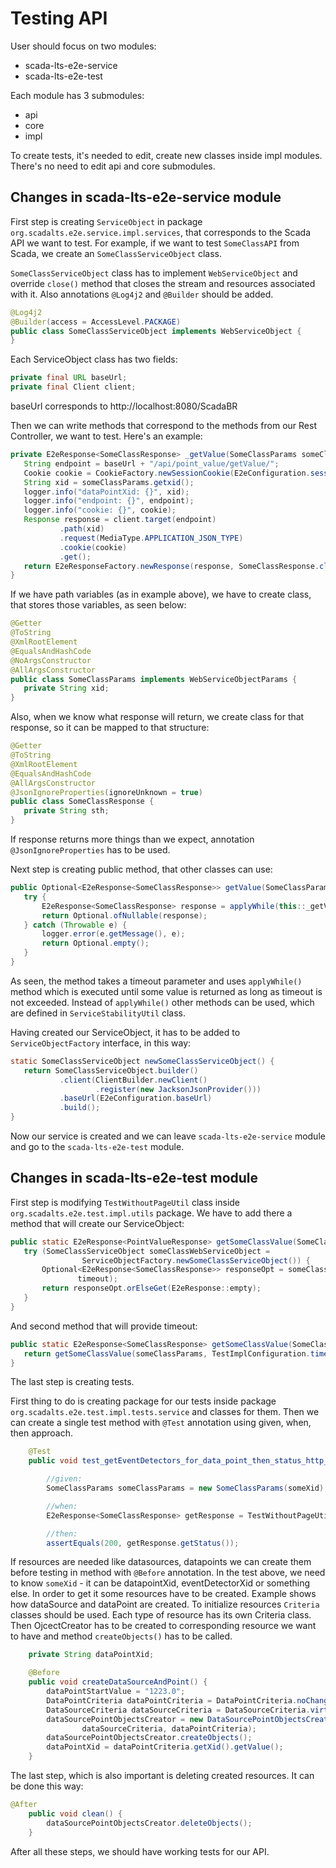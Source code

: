 # Testing API

User should focus on two modules:
- scada-lts-e2e-service
- scada-lts-e2e-test

Each module has 3 submodules: 
- api 
- core
- impl

To create tests, it's needed to edit, create new classes inside impl modules. There's no need to edit api and core submodules.

## Changes in scada-lts-e2e-service module

First step is creating `ServiceObject` in package `org.scadalts.e2e.service.impl.services`, that corresponds to the Scada API we want to test. For example, if we want to test `SomeClassAPI` from Scada, we create an `SomeClassServiceObject` class.

`SomeClassServiceObject` class has to implement `WebServiceObject` and override `close()` method that closes the stream and resources associated with it. Also annotations `@Log4j2` and `@Builder` should be added.

```java
@Log4j2
@Builder(access = AccessLevel.PACKAGE)
public class SomeClassServiceObject implements WebServiceObject {
}
```

Each ServiceObject class has two fields:

```java
private final URL baseUrl;
private final Client client;
```

baseUrl corresponds to http://localhost:8080/ScadaBR

Then we can write methods that correspond to the methods from our Rest Controller, we want to test. Here's an example:

```java
private E2eResponse<SomeClassResponse> _getValue(SomeClassParams someClassParams) {
   String endpoint = baseUrl + "/api/point_value/getValue/";
   Cookie cookie = CookieFactory.newSessionCookie(E2eConfiguration.sessionId);
   String xid = someClassParams.getxid();
   logger.info("dataPointXid: {}", xid);
   logger.info("endpoint: {}", endpoint);
   logger.info("cookie: {}", cookie);
   Response response = client.target(endpoint)
           .path(xid)
           .request(MediaType.APPLICATION_JSON_TYPE)
           .cookie(cookie)
           .get();
   return E2eResponseFactory.newResponse(response, SomeClassResponse.class);
}
```

If we have path variables (as in example above), we have to create class, that stores those variables, as seen below:

```java
@Getter
@ToString
@XmlRootElement
@EqualsAndHashCode
@NoArgsConstructor
@AllArgsConstructor
public class SomeClassParams implements WebServiceObjectParams {
   private String xid;
}
```

Also, when we know what response will return, we create class for that response, so it can be mapped to that structure:

```java
@Getter
@ToString
@XmlRootElement
@EqualsAndHashCode
@AllArgsConstructor
@JsonIgnoreProperties(ignoreUnknown = true)
public class SomeClassResponse {
   private String sth;
}
```

If response returns more things than we expect, annotation `@JsonIgnoreProperties` has to be used.

Next step is creating public method, that other classes can use:

```java
public Optional<E2eResponse<SomeClassResponse>> getValue(SomeClassParams someClassParams, long timeout) {
   try {
       E2eResponse<SomeClassResponse> response = applyWhile(this::_getValue, someClassParams, new StabilityUtil.Timeout(timeout));
       return Optional.ofNullable(response);
   } catch (Throwable e) {
       logger.error(e.getMessage(), e);
       return Optional.empty();
   }
}
```

As seen, the method takes a timeout parameter and uses `applyWhile()` method which is executed until some value is returned as long as timeout is not exceeded.
Instead of `applyWhile()` other methods can be used, which are defined in `ServiceStabilityUtil` class.

Having created our ServiceObject, it has to be added to `ServiceObjectFactory` interface, in this way:

```java
static SomeClassServiceObject newSomeClassServiceObject() {
   return SomeClassServiceObject.builder()
           .client(ClientBuilder.newClient()
                   .register(new JacksonJsonProvider()))
           .baseUrl(E2eConfiguration.baseUrl)
           .build();
}
```

Now our service is created and we can leave `scada-lts-e2e-service` module and go to the
`scada-lts-e2e-test` module.

## Changes in scada-lts-e2e-test module

First step is modifying `TestWithoutPageUtil` class inside `org.scadalts.e2e.test.impl.utils`
 package. We have to add there a method that will create our ServiceObject:

```java
public static E2eResponse<PointValueResponse> getSomeClassValue(SomeClassParams someClassParams, long timeout) {
   try (SomeClassServiceObject someClassWebServiceObject =
                ServiceObjectFactory.newSomeClassServiceObject()) {
       Optional<E2eResponse<SomeClassResponse>> responseOpt = someClassWebServiceObject.getValue(someClassParams,
               timeout);
       return responseOpt.orElseGet(E2eResponse::empty);
   }
}
```

And second method that will provide timeout:

```java
public static E2eResponse<SomeClassResponse> getSomeClassValue(SomeClassParams someClassParams) {
   return getSomeClassValue(someClassParams, TestImplConfiguration.timeout);
}
```

The last step is creating tests.

First thing to do is creating package for our tests inside package `org.scadalts.e2e.test.impl.tests.service`
and classes for them. Then we can create a single test method with `@Test` annotation using given, when, then approach. 

```java
    @Test
    public void test_getEventDetectors_for_data_point_then_status_http_200() {

        //given:
        SomeClassParams someClassParams = new SomeClassParams(someXid);

        //when:
        E2eResponse<SomeClassResponse> getResponse = TestWithoutPageUtil.getSomeClassValue(someClassParams);

        //then:
        assertEquals(200, getResponse.getStatus());
```

If resources are needed like datasources, datapoints we can create them before testing in method with `@Before` annotation.
In the test above, we need to know `someXid` - it can be datapointXid, eventDetectorXid or something else. In order to get it some resources have to be created. 
Example shows how dataSource and dataPoint are created. To initialize resources `Criteria` classes should be used. Each type of resource has its own Criteria class.
Then OjcectCreator has to be created to corresponding resource we want to have and method `createObjects()` has to be called.

```java
    private String dataPointXid;

    @Before
    public void createDataSourceAndPoint() {
        dataPointStartValue = "1223.0";
        DataPointCriteria dataPointCriteria = DataPointCriteria.noChange(DataPointType.NUMERIC, dataPointStartValue);
        DataSourceCriteria dataSourceCriteria = DataSourceCriteria.virtualDataSourceSecond();
        dataSourcePointObjectsCreator = new DataSourcePointObjectsCreator(TestWithPageUtil.getNavigationPage(),
                dataSourceCriteria, dataPointCriteria);
        dataSourcePointObjectsCreator.createObjects();
        dataPointXid = dataPointCriteria.getXid().getValue();
    }
```

The last step, which is also important is deleting created resources. It can be done this way:

```java
@After
    public void clean() {
        dataSourcePointObjectsCreator.deleteObjects();
    }
```

After all these steps, we should have working tests for our API.

